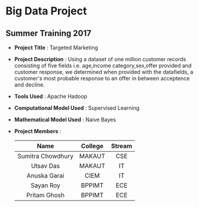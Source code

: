 # Big Data Project
## Summer Training 2017

* **Project Title** : Targeted Marketing
* **Project Description** : Using a dataset of one million customer records consisting of five fields i.e. age,income category,sex,offer provided and customer response, we determined when provided with the datafields, a customer's most probable response to an offer in between acceptence and decline.  
* **Tools Used** : Apache Hadoop
* **Computational Model Used** : Supervised Learning
* **Mathematical Model Used** : Naive Bayes
* **Project Members** :

     Name | College | Stream  
     :---: |:---:| :---: 
     Sumitra Chowdhury | MAKAUT | CSE 
     Utsav Das | MAKAUT | IT 
     Anuska Garai | CIEM | IT 
     Sayan Roy | BPPIMT |  ECE 
     Pritam Ghosh | BPPIMT | ECE 

	
